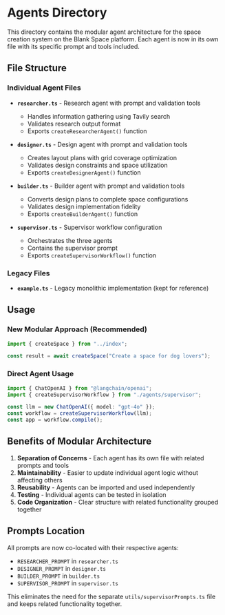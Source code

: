 # Agents Directory

This directory contains the modular agent architecture for the space creation system on the Blank Space platform. Each agent is now in its own file with its specific prompt and tools included.

## File Structure

### Individual Agent Files
- **`researcher.ts`** - Research agent with prompt and validation tools
  - Handles information gathering using Tavily search
  - Validates research output format
  - Exports `createResearcherAgent()` function

- **`designer.ts`** - Design agent with prompt and validation tools
  - Creates layout plans with grid coverage optimization
  - Validates design constraints and space utilization
  - Exports `createDesignerAgent()` function

- **`builder.ts`** - Builder agent with prompt and validation tools
  - Converts design plans to complete space configurations
  - Validates design implementation fidelity
  - Exports `createBuilderAgent()` function

- **`supervisor.ts`** - Supervisor workflow configuration
  - Orchestrates the three agents
  - Contains the supervisor prompt
  - Exports `createSupervisorWorkflow()` function

### Legacy Files
- **`example.ts`** - Legacy monolithic implementation (kept for reference)

## Usage

### New Modular Approach (Recommended)
```typescript
import { createSpace } from "../index";

const result = await createSpace("Create a space for dog lovers");
```

### Direct Agent Usage
```typescript
import { ChatOpenAI } from "@langchain/openai";
import { createSupervisorWorkflow } from "./agents/supervisor";

const llm = new ChatOpenAI({ model: "gpt-4o" });
const workflow = createSupervisorWorkflow(llm);
const app = workflow.compile();
```

## Benefits of Modular Architecture

1. **Separation of Concerns** - Each agent has its own file with related prompts and tools
2. **Maintainability** - Easier to update individual agent logic without affecting others
3. **Reusability** - Agents can be imported and used independently
4. **Testing** - Individual agents can be tested in isolation
5. **Code Organization** - Clear structure with related functionality grouped together

## Prompts Location

All prompts are now co-located with their respective agents:
- `RESEARCHER_PROMPT` in `researcher.ts`
- `DESIGNER_PROMPT` in `designer.ts`  
- `BUILDER_PROMPT` in `builder.ts`
- `SUPERVISOR_PROMPT` in `supervisor.ts`

This eliminates the need for the separate `utils/supervisorPrompts.ts` file and keeps related functionality together.
